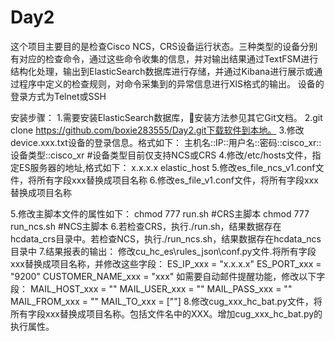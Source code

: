 # Day2
这个项目主要目的是检查Cisco NCS，CRS设备运行状态。三种类型的设备分别有对应的检查命令，通过这些命令收集的信息，并对输出结果通过TextFSM进行结构化处理，输出到ElasticSearch数据库进行存储，并通过Kibana进行展示或通过程序中定义的检查规则，对命令采集到的异常信息进行XlS格式的输出。
设备的登录方式为Telnet或SSH


安装步骤：
1.需要安装ElasticSearch数据库，安装方法参见其它Git文档。
2.git clone https://github.com/boxie283555/Day2.git下载软件到本地。
3.修改device.xxx.txt设备的登录信息。格式如下：
     主机名::IP::用户名::密码::cisco_xr::设备类型::cisco_xr
     #设备类型目前仅支持NCS或CRS
4.修改/etc/hosts文件，指定ES服务器的地址,格式如下：
     x.x.x.x	elastic_host
5.修改es_file_ncs_v1.conf文件，将所有字段xxx替换成项目名称
6.修改es_file_v1.conf文件，将所有字段xxx替换成项目名称


5.修改主脚本文件的属性如下：
     chmod 777 run.sh #CRS主脚本
     chmod 777 run_ncs.sh #NCS主脚本
6.若检查CRS，执行./run.sh，结果数据存在hcdata_crs目录中。若检查NCS，执行./run_ncs.sh，结果数据存在hcdata_ncs目录中
7.结果报表的输出：
     修改cu_hc_es\rules_json\conf.py文件.将所有字段xxx替换成项目名称，并修改这些字段：
     ES_IP_xxx = "x.x.x.x" 
     ES_PORT_xxx = "9200"
     CUSTOMER_NAME_xxx = "xxx"
     如需要自动邮件提醒功能，修改以下字段：
     MAIL_HOST_xxx = ""
     MAIL_USER_xxx = ""
     MAIL_PASS_xxx = ""
     MAIL_FROM_xxx = ""
     MAIL_TO_xxx = [""]
8.修改cug_xxx_hc_bat.py文件，将所有字段xxx替换成项目名称。包括文件名中的XXX。增加cug_xxx_hc_bat.py的执行属性。

    


